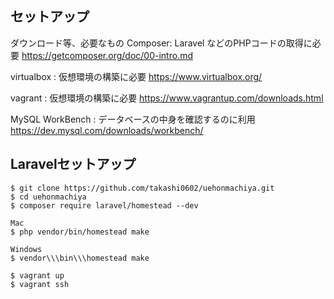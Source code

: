 ## セットアップ

ダウンロード等、必要なもの
Composer: Laravel などのPHPコードの取得に必要
https://getcomposer.org/doc/00-intro.md

virtualbox : 仮想環境の構築に必要
https://www.virtualbox.org/

vagrant : 仮想環境の構築に必要
https://www.vagrantup.com/downloads.html

MySQL WorkBench : データベースの中身を確認するのに利用
https://dev.mysql.com/downloads/workbench/

## Laravelセットアップ

```
$ git clone https://github.com/takashi0602/uehonmachiya.git
$ cd uehonmachiya
$ composer require laravel/homestead --dev

Mac
$ php vendor/bin/homestead make

Windows
$ vendor\\\bin\\\homestead make

$ vagrant up
$ vagrant ssh
```
